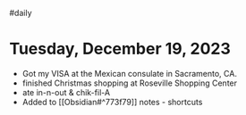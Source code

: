 #daily 
# Tuesday, December 19,  2023

- Got my VISA at the Mexican consulate in Sacramento, CA.
- finished Christmas shopping at Roseville Shopping Center
- ate in-n-out & chik-fil-A
- Added to [[Obsidian#^773f79]] notes - shortcuts
